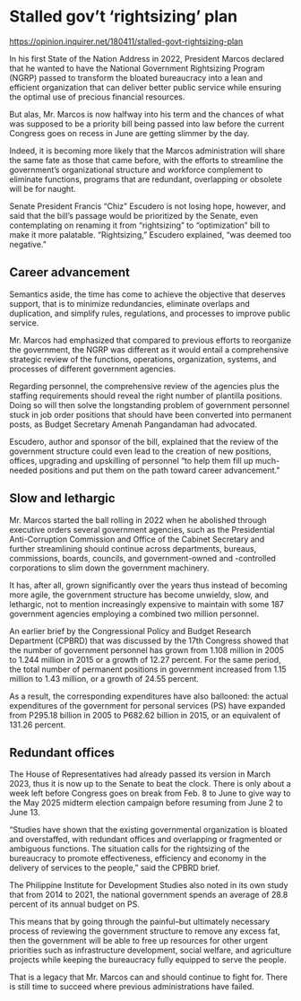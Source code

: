 # Stalled gov’t ‘rightsizing’ plan

https://opinion.inquirer.net/180411/stalled-govt-rightsizing-plan



In his first State of the Nation Address in 2022, President Marcos declared that he wanted to have the National Government Rightsizing Program (NGRP) passed to transform the bloated bureaucracy into a lean and efficient organization that can deliver better public service while ensuring the optimal use of precious financial resources.

But alas, Mr. Marcos is now halfway into his term and the chances of what was supposed to be a priority bill being passed into law before the current Congress goes on recess in June are getting slimmer by the day.

Indeed, it is becoming more likely that the Marcos administration will share the same fate as those that came before, with the efforts to streamline the government’s organizational structure and workforce complement to eliminate functions, programs that are redundant, overlapping or obsolete will be for naught.

Senate President Francis “Chiz” Escudero is not losing hope, however, and said that the bill’s passage would be prioritized by the Senate, even contemplating on renaming it from “rightsizing” to “optimization” bill to make it more palatable. “Rightsizing,” Escudero explained, “was deemed too negative.”



##  Career advancement



Semantics aside, the time has come to achieve the objective that deserves support, that is to minimize redundancies, eliminate overlaps and duplication, and simplify rules, regulations, and processes to improve public service.

Mr. Marcos had emphasized that compared to previous efforts to reorganize the government, the NGRP was different as it would entail a comprehensive strategic review of the functions, operations, organization, systems, and processes of different government agencies.

Regarding personnel, the comprehensive review of the agencies plus the staffing requirements should reveal the right number of plantilla positions. Doing so will then solve the longstanding problem of government personnel stuck in job order positions that should have been converted into permanent posts, as Budget Secretary Amenah Pangandaman had advocated.

Escudero, author and sponsor of the bill, explained that the review of the government structure could even lead to the creation of new positions, offices, upgrading and upskilling of personnel “to help them fill up much-needed positions and put them on the path toward career advancement.”



##  Slow and lethargic



Mr. Marcos started the ball rolling in 2022 when he abolished through executive orders several government agencies, such as the Presidential Anti-Corruption Commission and Office of the Cabinet Secretary and further streamlining should continue across departments, bureaus, commissions, boards, councils, and government-owned and -controlled corporations to slim down the government machinery.

It has, after all, grown significantly over the years thus instead of becoming more agile, the government structure has become unwieldy, slow, and lethargic, not to mention increasingly expensive to maintain with some 187 government agencies employing a combined two million personnel.

An earlier brief by the Congressional Policy and Budget Research Department (CPBRD) that was discussed by the 17th Congress showed that the number of government personnel has grown from 1.108 million in 2005 to 1.244 million in 2015 or a growth of 12.27 percent. For the same period, the total number of permanent positions in government increased from 1.15 million to 1.43 million, or a growth of 24.55 percent.

As a result, the corresponding expenditures have also ballooned: the actual expenditures of the government for personal services (PS) have expanded from P295.18 billion in 2005 to P682.62 billion in 2015, or an equivalent of 131.26 percent.



##  Redundant offices



The House of Representatives had already passed its version in March 2023, thus it is now up to the Senate to beat the clock. There is only about a week left before Congress goes on break from Feb. 8 to June to give way to the May 2025 midterm election campaign before resuming from June 2 to June 13.

“Studies have shown that the existing governmental organization is bloated and overstaffed, with redundant offices and overlapping or fragmented or ambiguous functions. The situation calls for the rightsizing of the bureaucracy to promote effectiveness, efficiency and economy in the delivery of services to the people,” said the CPBRD brief.

The Philippine Institute for Development Studies also noted in its own study that from 2014 to 2021, the national government spends an average of 28.8 percent of its annual budget on PS.

This means that by going through the painful–but ultimately necessary process of reviewing the government structure to remove any excess fat, then the government will be able to free up resources for other urgent priorities such as infrastructure development, social welfare, and agriculture projects while keeping the bureaucracy fully equipped to serve the people.

That is a legacy that Mr. Marcos can and should continue to fight for. There is still time to succeed where previous administrations have failed.